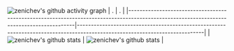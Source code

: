 <!--
**zenichev/zenichev** is a ✨ _special_ ✨ repository because its `README.md` (this file) appears on your GitHub profile.

Here are some ideas to get you started:

- 🔭 I’m currently working on ...
- 🌱 I’m currently learning ...
- 👯 I’m looking to collaborate on ...
- 🤔 I’m looking for help with ...
- 💬 Ask me about ...
- 📫 How to reach me: ...
- 😄 Pronouns: ...
- ⚡ Fun fact: ...
-->

<!-- Stole this idea from: https://github.com/BEPb/BEPb/blob/main/README.md -->
![zenichev's github activity graph](https://github-readme-activity-graph.vercel.app/graph?username=zenichev&theme=github-compact)
| .                                                                                                                                       | .                                                                                                                         |
|-----------------------------------------------------------------------------------------------------------------------------------------|---------------------------------------------------------------------------------------------------------------------------|
| ![zenichev's github stats](https://github-readme-stats.vercel.app/api?username=zenichev&show_icons=true&theme=radical&include_all_commits=true) | ![zenichev's github stats](https://github-readme-stats.vercel.app/api/top-langs/?username=zenichev&theme=radical&layout=compact) |
